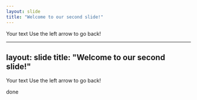 ```yaml
---
layout: slide
title: "Welcome to our second slide!"
---
```

Your text
Use the left arrow to go back!

---
layout: slide
title: "Welcome to our second slide!"
---
Your text
Use the left arrow to go back!

done
